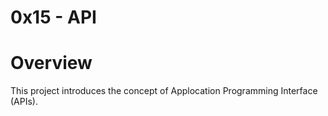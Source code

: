 # 0x15 - API

# Overview

This project introduces the concept of Applocation Programming Interface (APIs).